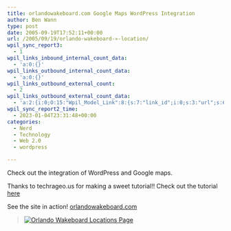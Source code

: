```yaml
---
title: orlandowakeboard.com Google Maps WordPress Integration
author: Ben Wann
type: post
date: 2005-09-19T17:52:11+00:00
url: /2005/09/19/orlando-wakeboard-»-location/
wpil_sync_report3:
  - 1
wpil_links_inbound_internal_count_data:
  - 'a:0:{}'
wpil_links_outbound_internal_count_data:
  - 'a:0:{}'
wpil_links_outbound_external_count:
  - 2
wpil_links_outbound_external_count_data:
  - 'a:2:{i:0;O:15:"Wpil_Model_Link":8:{s:7:"link_id";i:0;s:3:"url";s:61:"http://techrageo.us/2005/08/16/google-maps-api-and-wordpress/";s:4:"host";s:12:"techrageo.us";s:8:"internal";b:0;s:4:"post";N;s:6:"anchor";s:4:"here";s:15:"added_by_plugin";b:0;s:8:"location";s:7:"content";}i:1;O:15:"Wpil_Model_Link":8:{s:7:"link_id";i:0;s:3:"url";s:37:"http://orlandowakeboard.com/location/";s:4:"host";s:20:"orlandowakeboard.com";s:8:"internal";b:0;s:4:"post";N;s:6:"anchor";s:20:"orlandowakeboard.com";s:15:"added_by_plugin";b:0;s:8:"location";s:7:"content";}}'
wpil_sync_report2_time:
  - 2023-01-04T23:31:48+00:00
categories:
  - Nerd
  - Technology
  - Web 2.0
  - wordpress

---
```

Check out the integration of WordPress and Google maps.

Thanks to techrageo.us for making a sweet tutorial!! Check out the tutorial [here][1]

See the site in action! [orlandowakeboard.com][2]

> [![Orlando Wakeboard Locations Page][3]][4]

<!--09cb71d32585ec3b8194aa0c1e859a73-->

 [1]: http://techrageo.us/2005/08/16/google-maps-api-and-wordpress/
 [2]: http://orlandowakeboard.com/location/
 [3]: https://benwann.com/wp-content/orlando_directions.jpg
 [4]: http://orlandowakeboard.com/location